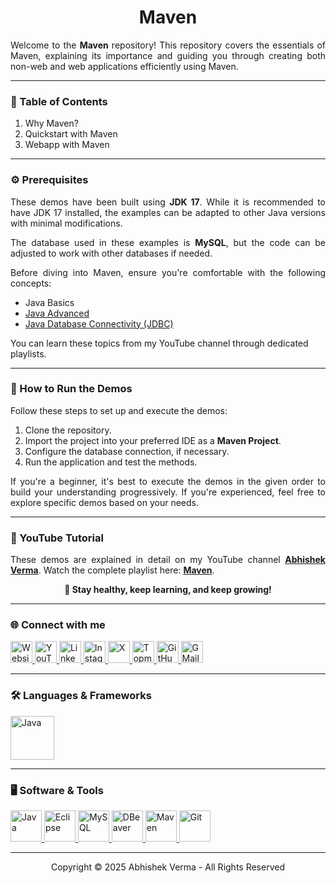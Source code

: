 <h1 align="center">Maven</h1>

<p align="justify">
  Welcome to the <b>Maven</b> repository! This repository covers the essentials of Maven, explaining its importance and
  guiding you through creating both non-web and web applications efficiently using Maven.
</p>

<hr>

<h3 align="left">📌 Table of Contents</h3>
<ol align="left">
  <li>Why Maven?</li>
  <li>Quickstart with Maven</li>
  <li>Webapp with Maven</li>
</ol>

<hr>

<h3 align="left">⚙️ Prerequisites</h3>
<p align="justify">
  These demos have been built using <b>JDK 17</b>. While it is
  recommended to have JDK 17 installed, the examples can be adapted to other Java versions with minimal modifications.
</p>
<p align="justify">
  The database used in these examples is <b>MySQL</b>, but the code can be adjusted to work with other databases if
  needed.
</p>
<p align="justify">
  Before diving into Maven, ensure you're comfortable with the following concepts:
<ul>
  <li>Java Basics</li>
  <li><a href="https://www.youtube.com/playlist?list=PLJDwhlqmpSfP5xBfI-41j3gNZ6GAsrxD-"
        target="_blank">Java Advanced</a></li>
  <li><a href="https://www.youtube.com/playlist?list=PLJDwhlqmpSfP1FroiBGc7N3-r67VaEp0V"
        target="_blank">Java Database Connectivity (JDBC)</a></li>
</ul>
You can learn these topics from my YouTube channel through dedicated playlists.
</p>

<hr>

<h3 align="left">🚀 How to Run the Demos</h3>
<p align="justify">
    Follow these steps to set up and execute the demos:
</p>
<ol>
    <li>Clone the repository.</li>
    <li>Import the project into your preferred IDE as a <b>Maven Project</b>.</li>
    <li>Configure the database connection, if necessary.</li>
    <li>Run the application and test the methods.</li>
</ol>
<p align="justify">
    If you're a beginner, it's best to execute the demos in the given order to build your understanding progressively.
    If you're experienced, feel free to explore specific demos based on your needs.
</p>

<hr>

<h3 align="left">🎥 YouTube Tutorial</h3>
<p align="justify">
    These demos are explained in detail on my YouTube channel <a href="https://www.youtube.com/@abhishekvermaa10"
        target="_blank"><b>Abhishek Verma</b></a>.
    Watch the complete playlist here: <a href="https://www.youtube.com/playlist?list=PLJDwhlqmpSfMNgiOg0xyg4hVsPcJUh4jE"
        target="_blank"><b>Maven</b></a>.
</p>

<p align="center"><b>🚀 Stay healthy, keep learning, and keep growing!</b></p>

<hr>

<h3 align="left">🌐 Connect with me</h3>
<div align="left">
    <a href="https://abhishekvermaa10.github.io" target="_blank">
  <img src="https://img.shields.io/static/v1?message=My Website&logo=internet-explorer&label=&color=6A5ACD&logoColor=white&labelColor=&style=for-the-badge" height="35" alt="Website" />
    </a>
    <a href="https://www.youtube.com/@abhishekvermaa10" target="_blank">
  <img src="https://img.shields.io/static/v1?message=YouTube&logo=youtube&label=&color=FF0000&logoColor=white&labelColor=&style=for-the-badge" height="35" alt="YouTube" />
    </a>
    <a href="https://linkedin.com/in/abhishekvermaa10" target="_blank">
  <img src="https://img.shields.io/static/v1?message=LinkedIn&logo=linkedin&label=&color=0A66C2&logoColor=white&labelColor=&style=for-the-badge" height="35" alt="LinkedIn" />
    </a>
    <a href="https://instagram.com/abhishekvermaa10" target="_blank">
  <img src="https://img.shields.io/static/v1?message=Instagram&logo=instagram&label=&color=E1306C&logoColor=white&labelColor=&style=for-the-badge" height="35" alt="Instagram />
    </a>
    <a href="https://x.com/ytabhishekverma" target="_blank">
  <img src="https://img.shields.io/static/v1?message=X&logo=x&label=&color=000000&logoColor=white&labelColor=&style=for-the-badge" height="35" alt="X" />
    </a>
  <a href="https://topmate.io/abhishekvermaa10" target="_blank">
  <img src="https://img.shields.io/static/v1?message=Topmate&logo=topmate&label=&color=FF6347&logoColor=white&labelColor=&style=for-the-badge" height="35" alt="Topmate" />
  </a>
    <a href="https://github.com/abhishekvermaa10" target="_blank">
  <img src="https://img.shields.io/static/v1?message=GitHub&logo=github&label=&color=181717&logoColor=white&labelColor=&style=for-the-badge" height="35" alt="GitHub" />
    </a>
    <a href="mailto:scaleupindiayt@gmail.com">
  <img src="https://img.shields.io/static/v1?message=Gmail&logo=gmail&label=&color=EA4335&logoColor=white&labelColor=&style=for-the-badge" height="35" alt="GMail" />
    </a>
</div>

<hr>

<h3 align="left">🛠️ Languages & Frameworks</h3>
<div align="left">
<a href="https://www.java.com" target="_blank">
<img src="https://cdn.jsdelivr.net/gh/devicons/devicon@latest/icons/java/java-original-wordmark.svg" height="70" alt="Java" />
</a>          
</div>

<hr>

<h3 align="left">🖥️ Software & Tools</h3>
<div align="left">
<a href="https://www.oracle.com/in/java/technologies/downloads" target="_blank">
<img src="https://cdn.jsdelivr.net/gh/devicons/devicon@latest/icons/java/java-original.svg" height="50" alt="Java" />
</a>
<a href="https://www.eclipse.org/downloads" target="_blank">
<img src="https://cdn.jsdelivr.net/gh/devicons/devicon@latest/icons/eclipse/eclipse-original.svg" height="50" alt="Eclipse" />
</a>
<a href="https://dev.mysql.com/downloads" target="_blank">
<img src="https://cdn.jsdelivr.net/gh/devicons/devicon@latest/icons/mysql/mysql-original.svg" height="50" alt="MySQL" />
</a>
<a href="https://dbeaver.io/download" target="_blank">
<img src="https://cdn.jsdelivr.net/gh/devicons/devicon@latest/icons/dbeaver/dbeaver-original.svg" height="50" alt="DBeaver" />
</a>
<a href="https://maven.apache.org" target="_blank">
<img src="https://cdn.jsdelivr.net/gh/devicons/devicon@latest/icons/maven/maven-original.svg" height="50" alt="Maven" />
</a> 
<a href="https://git-scm.com/downloads" target="_blank">
<img src="https://cdn.jsdelivr.net/gh/devicons/devicon@latest/icons/git/git-original.svg" height="50" alt="Git" /> 
</a>   
</div>

<hr>

<div align="center">Copyright © 2025 Abhishek Verma - All Rights Reserved</div>
